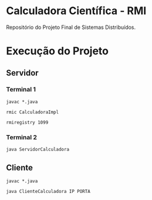 # Calculadora Científica - RMI
Repositório do Projeto Final de Sistemas Distribuídos.

# Execução do Projeto
## Servidor
### Terminal 1
```
javac *.java
```
```
rmic CalculadoraImpl
```
```
rmiregistry 1099
```
### Terminal 2
```
java ServidorCalculadora 
```

## Cliente
```
javac *.java
```
```
java ClienteCalculadora IP PORTA
```

